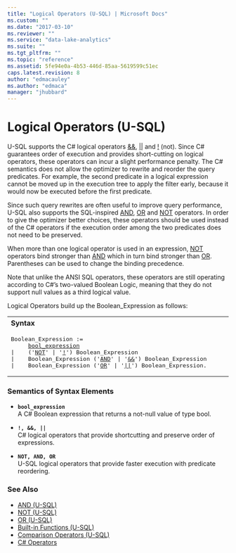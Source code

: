```yaml
---
title: "Logical Operators (U-SQL) | Microsoft Docs"
ms.custom: ""
ms.date: "2017-03-10"
ms.reviewer: ""
ms.service: "data-lake-analytics"
ms.suite: ""
ms.tgt_pltfrm: ""
ms.topic: "reference"
ms.assetid: 5fe94e0a-4b53-446d-85aa-5619599c51ec
caps.latest.revision: 8
author: "edmacauley"
ms.author: "edmaca"
manager: "jhubbard"
---
```

# Logical Operators (U-SQL)
U-SQL supports the C# logical operators [&&](https://msdn.microsoft.com/library/2a723cdk.aspx), [||](https://msdn.microsoft.com/library/6373h346.aspx) and [!](https://msdn.microsoft.com/library/f2kd6eb2.aspx) (not). Since C# guarantees order of execution and provides short-cutting on logical operators, these operators can incur a slight performance penalty. The C# semantics does not allow the optimizer to rewrite and reorder the query predicates. For example, the second predicate in a logical expression cannot be moved up in the execution tree to apply the filter early, because it would now be executed before the first predicate. 

Since such query rewrites are often useful to improve query performance, U-SQL also supports the SQL-inspired [AND](and-u-sql.md), [OR](or-u-sql.md) and [NOT](not-u-sql.md) operators. In order to give the optimizer better choices, these operators should be used instead of the C# operators if the execution order among the two predicates does not need to be preserved.  

When more than one logical operator is used in an expression, [NOT](not-u-sql.md) operators bind stronger than [AND](and-u-sql.md) which in turn bind stronger than [OR](or-u-sql.md). Parentheses can be used to change the binding precedence. 

Note that unlike the ANSI SQL operators, these operators are still operating according to C#’s two-valued Boolean Logic, meaning that they do not support null values as a third logical value. 

Logical Operators build up the Boolean_Expression as follows: 

<table><th align="left">Syntax</th><tr><td><pre>
Boolean_Expression :=                                                                                       
     <a href="#b_exp">bool_expression</a> 
|    ('<a href="#NOR">NOT</a>' | '<a href="#lops">!</a>') Boolean_Expression 
|    Boolean_Expression ('<a href="#NOR">AND</a>' | '<a href="#lops">&&</a>') Boolean_Expression 
|    Boolean_Expression ('<a href="#NOR">OR</a>' | '<a href="#lops">||</a>') Boolean_Expression.
</pre></td></tr></table>

### Semantics of Syntax Elements 
* <a name="b_exp"></a>**`bool_expression`**  
A C# Boolean expression that returns a not-null value of type bool.  

* <a name="lops"></a>**`!, &&, ||`**  
C# logical operators that provide shortcutting and preserve order of expressions. 
 
* <a name="NOR"></a>**`NOT, AND, OR`**   
U-SQL logical operators that provide faster execution with predicate reordering. 

### See Also 
* [AND (U-SQL)](and-u-sql.md)  
* [NOT (U-SQL)](not-u-sql.md)  
* [OR (U-SQL)](or-u-sql.md)  
* [Built-in Functions (U-SQL)](built-in-functions-u-sql.md) 
* [Comparison Operators (U-SQL)](comparison-operators-u-sql.md)  
* [C# Operators](https://msdn.microsoft.com/library/6a71f45d.aspx)  


